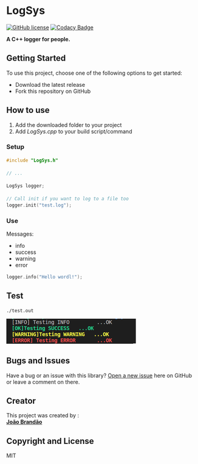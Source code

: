 # LogSys 
[![GitHub license](https://img.shields.io/github/license/joaorbrandao/LogSys.svg)](https://github.com/joaorbrandao/LogSys/blob/master/LICENSE)
[![Codacy Badge](https://api.codacy.com/project/badge/Grade/29b028337fb74d6a9873eac03591f1e0)](https://www.codacy.com/project/joaorbrandao/LogSys/dashboard?utm_source=github.com&amp;utm_medium=referral&amp;utm_content=joaorbrandao/LogSys&amp;utm_campaign=Badge_Grade_Dashboard)


**A C++ logger for people.**


## Getting Started

To use this project, choose one of the following options to get started:
* Download the latest release
* Fork this repository on GitHub



## How to use

1) Add the downloaded folder to your project
2) Add *LogSys.cpp* to your build script/command

### Setup

```cpp
#include "LogSys.h"

// ...

LogSys logger;

// Call init if you want to log to a file too
logger.init("test.log");
```



### Use
Messages:
* info
* success
* warning
* error

```cpp
logger.info("Hello wordl!");
```



## Test
```console
./test.out
```
![alt text](https://github.com/joaorbrandao/LogSys/blob/master/img/test_result.png "Test result.")



## Bugs and Issues

Have a bug or an issue with this library? [Open a new issue](https://github.com/joaorbrandao/LogSys/issues) here on GitHub or leave a comment on there.



## Creator

This project was created by :<br>
[**João Brandão**](https://joaorbrandao.github.io)



## Copyright and License

MIT
